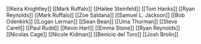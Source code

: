 [[Keira Knightley]]
[[Mark Ruffalo]]
[[Hailee Steinfeld]]
[[Tom Hanks]]
[[Ryan Reynolds]]
[[Mark Ruffalo]]
[[Zoe Saldana]]
[[Samuel L. Jackson]]
[[Bob Odenkirk]]
[[Logan Lerman]]
[[Sean Bean]]
[[Uma Thurman]]
[[Steve Carell]]
[[Paul Rudd]]
[[Kevin Hart]]
[[Emma Stone]]
[[Ryan Reynolds]]
[[Nicolas Cage]]
[[Nicole Kidman]]
[[Benicio del Toro]]
[[Josh Brolin]]
